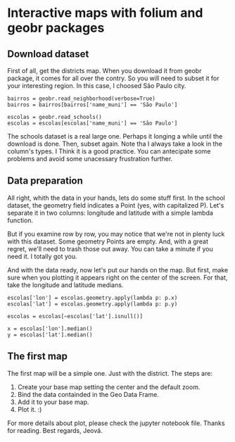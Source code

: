 
# Interactive maps with folium and geobr packages

## Download dataset
First of all, get the districts map. When you download it from geobr package, it comes for all over the contry. So you will need to subset it for your interesting region. In this case, I choosed São Paulo city.

```
bairros = geobr.read_neighborhood(verbose=True)
bairros = bairros[bairros['name_muni'] == 'São Paulo']

escolas = geobr.read_schools()
escolas = escolas[escolas['name_muni'] == 'São Paulo']
```

The schools dataset is a real large one. Perhaps it longing a while until the download is done. Then, subset again. Note tha I always take a look in the column's types. I Think it is a good practice. You can antecipate some problems and avoid some unacessary frustration further.

## Data preparation
All right, whith the data in your hands, lets do some stuff first. In the school dataset, the geometry field indicates a Point (yes, with capitalized P). Let's separate it in two columns: longitude and latitude with a simple lambda function.

But if you examine row by row, you may notice that we're not in plenty luck with this dataset. Some geometry Points are empty. And, with a great regret, we'll need to trash those out away. You can take a minute if you need it. I totally got you.

And with the data ready, now let's put our hands on the map. But first, make sure when you plotting it appears right on the center of the screen. For that, take the longitude and latitude medians.

```
escolas['lon'] = escolas.geometry.apply(lambda p: p.x)
escolas['lat'] = escolas.geometry.apply(lambda p: p.y)

escolas = escolas[~escolas['lat'].isnull()]

x = escolas['lon'].median()
y = escolas['lat'].median()
```

## The first map

The first map will be a simple one. Just with the district. The steps are:

1. Create your base map setting the center and the default zoom.
2. Bind the data containded in the Geo Data Frame.
3. Add it to your base map.
4. Plot it. :)

For more details about plot, please check the jupyter notebook file.
Thanks for reading.
Best regards,
Jeová.
